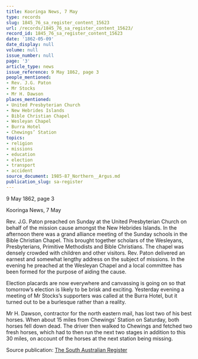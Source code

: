 ```yaml
---
title: Kooringa News, 7 May
type: records
slug: 1845_76_sa_register_content_15623
url: /records/1845_76_sa_register_content_15623/
record_id: 1845_76_sa_register_content_15623
date: '1862-05-09'
date_display: null
volume: null
issue_number: null
page: '3'
article_type: news
issue_reference: 9 May 1862, page 3
people_mentioned:
- Rev. J.G. Paton
- Mr Stocks
- Mr H. Dawson
places_mentioned:
- United Presbyterian Church
- New Hebrides Islands
- Bible Christian Chapel
- Wesleyan Chapel
- Burra Hotel
- Chewings’ Station
topics:
- religion
- missions
- education
- election
- transport
- accident
source_document: 1985-87_Northern__Argus.md
publication_slug: sa-register
---
```


9 May 1862, page 3

Kooringa News, 7 May

Rev. J.G. Paton preached on Sunday at the United Presbyterian Church on behalf of the mission cause amongst the New Hebrides Islands.  In the afternoon there was a grand alliance meeting of the Sunday schools in the Bible Christian Chapel.  This brought together scholars of the Wesleyans, Presbyterians, Primitive Methodists and Bible Christians.  The chapel was densely crowded with children and other visitors.  Rev. Paton delivered an earnest and somewhat lengthy address on the subject of missions.  In the evening he preached at the Wesleyan Chapel and a local committee has been formed for the purpose of aiding the cause.

Election placards are now everywhere and canvassing is going on so that tomorrow’s election is likely to be brisk and exciting.  Yesterday evening a meeting of Mr Stocks’s supporters was called at the Burra Hotel, but it turned out to be a burlesque rather than a reality.

Mr H. Dawson, contractor for the north eastern mail, has lost two of his best horses.  When about 15 miles from Chewings’ Station on Saturday, both horses fell down dead.  The driver then walked to Chewings and fetched two fresh horses, which had to then run the next two stages in addition to this 30 miles, on account of the horses at the next station being missing.

Source publication: [The South Australian Register](/publications/sa-register/)
